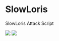 # SlowLoris
SlowLoris Attack Script

<img src='https://img.shields.io/badge/Working-Unsure-f39f37'>
<img src='https://img.shields.io/badge/Open%20for-Testing-00cc00'>
